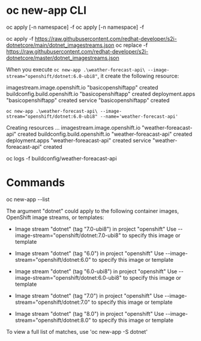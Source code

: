 # oc new-app CLI


oc apply [-n namespace] -f oc apply [-n namespace] -f

oc apply -f https://raw.githubusercontent.com/redhat-developer/s2i-dotnetcore/main/dotnet_imagestreams.json
oc replace -f https://raw.githubusercontent.com/redhat-developer/s2i-dotnetcore/master/dotnet_imagestreams.json

When you execute `oc new-app .\weather-forecast-api\ --image-stream="openshift/dotnet:6.0-ubi8"`, it create the following resource:

imagestream.image.openshift.io  "basicopenshiftapp" created
buildconfig.build.openshift.io  "basicopenshiftapp" created
deployment.apps                 "basicopenshiftapp" created
service                         "basicopenshiftapp" created



`oc new-app .\weather-forecast-api\ --image-stream="openshift/dotnet:6.0-ubi8" --name='weather-forecast-api'`

Creating resources ...
imagestream.image.openshift.io  "weather-foreacast-api" created
buildconfig.build.openshift.io  "weather-foreacast-api" created
deployment.apps                 "weather-foreacast-api" created
service                         "weather-foreacast-api" created


oc logs -f buildconfig/weather-foreacast-api

# Commands

oc new-app --list

The argument "dotnet" could apply to the following container images, OpenShift image streams, or templates:

* Image stream "dotnet" (tag "7.0-ubi8") in project "openshift"
  Use --image-stream="openshift/dotnet:7.0-ubi8" to specify this image or template

* Image stream "dotnet" (tag "6.0") in project "openshift"
  Use --image-stream="openshift/dotnet:6.0" to specify this image or template

* Image stream "dotnet" (tag "6.0-ubi8") in project "openshift"
  Use --image-stream="openshift/dotnet:6.0-ubi8" to specify this image or template

* Image stream "dotnet" (tag "7.0") in project "openshift"
  Use --image-stream="openshift/dotnet:7.0" to specify this image or template

* Image stream "dotnet" (tag "8.0") in project "openshift"
  Use --image-stream="openshift/dotnet:8.0" to specify this image or template

To view a full list of matches, use 'oc new-app -S dotnet'

